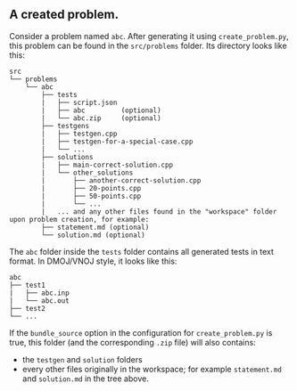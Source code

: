 ## A created problem.

Consider a problem named `abc`. After generating it using `create_problem.py`, this problem can be found in the `src/problems` folder. Its directory looks like this:
```
src
└── problems
	└──	abc
		├── tests
		|	├──	script.json
		|	├── abc 		(optional)
		|	└── abc.zip 	(optional)
		├──	testgens
		|	├──	testgen.cpp
		|	├── testgen-for-a-special-case.cpp
		|	└──	...
		├──	solutions
		|	├── main-correct-solution.cpp
		|	└── other_solutions
		|		├── another-correct-solution.cpp
		|		├──	20-points.cpp
		|		├──	50-points.cpp
		|		└──	...
		|	... and any other files found in the "workspace" folder upon problem creation, for example:
		├──	statement.md (optional)
		└──	solution.md (optional)
```

The `abc` folder inside the `tests` folder contains all generated tests in text format. In DMOJ/VNOJ style, it looks like this:

```
abc
├── test1 
|	├── abc.inp
|	└── abc.out
├── test2
└──	...
```

If the `bundle_source` option in the configuration for `create_problem.py` is true, this folder (and the corresponding `.zip` file) will also contains:
- the `testgen` and `solution` folders
- every other files originally in the workspace; for example `statement.md` and `solution.md` in the tree above.